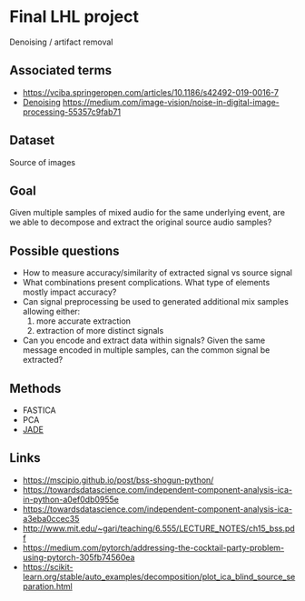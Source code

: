 # Final LHL project

Denoising / artifact removal

## Associated terms
* https://vciba.springeropen.com/articles/10.1186/s42492-019-0016-7
* [Denoising](https://www.iosrjournals.org/iosr-jece/papers/Vol.%2011%20Issue%201/Version-1/L011117884.pdf)
https://medium.com/image-vision/noise-in-digital-image-processing-55357c9fab71


## Dataset
Source of images

## Goal
Given multiple samples of mixed audio for the same underlying event, are we able to decompose and extract the original source audio samples?

## Possible questions
* How to measure accuracy/similarity of extracted signal vs source signal
* What combinations present complications. What type of elements mostly impact accuracy?
* Can signal preprocessing be used to generated additional mix samples allowing either:
    1. more accurate extraction
    2. extraction of more distinct signals
* Can you encode and extract data within signals? Given the same message encoded in multiple samples, can the common signal be extracted?

## Methods
* FASTICA
* PCA
* [JADE](https://en.wikipedia.org/wiki/Joint_Approximation_Diagonalization_of_Eigen-matrices)

## Links
* https://mscipio.github.io/post/bss-shogun-python/
* https://towardsdatascience.com/independent-component-analysis-ica-in-python-a0ef0db0955e
* https://towardsdatascience.com/independent-component-analysis-ica-a3eba0ccec35
* http://www.mit.edu/~gari/teaching/6.555/LECTURE_NOTES/ch15_bss.pdf
* https://medium.com/pytorch/addressing-the-cocktail-party-problem-using-pytorch-305fb74560ea
* https://scikit-learn.org/stable/auto_examples/decomposition/plot_ica_blind_source_separation.html

